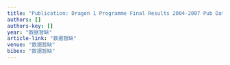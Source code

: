 ```yaml
---
title: "Publication: Dragon 1 Programme Final Results 2004-2007 Pub Date: April 2008"
authors: []
authors-key: []
year: "数据暂缺"
article-link: "数据暂缺"
venue: "数据暂缺"
bibex: "数据暂缺"
---
```

